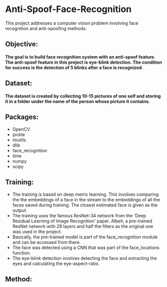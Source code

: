 # Anti-Spoof-Face-Recognition
This project addresses a computer vision problem involving face recognition and anti-spoofing methods.

## Objective:
#### The goal is to build face recognition system with an anti-spoof feature. The anti-spoof feature in this project is eye-blink detection. The condition for success is the detection of 5 blinks after a face is recognized. 


## Dataset:
#### The dataset is created by collecting 10-15 pictures of one self and storing it in a folder under the name of the person whose picture it contains.


## Packages:
* OpenCV
* pickle
* imutils
* dlib
* face_recognition
* time
* numpy
* scipy

## Training:
* The training is based on deep metric learning. This involves comparing the the embeddings of a face in the stream to the embeddings of all the faces saved during training. The closest estimated face is given as the output. 
* The training uses the famous ResNet-34 network from the 'Deep Residual Learning of Image Recognition' paper. Albeit, a pre-trained ResNet network with 29 layers and half the filters as the original one was used in the project.
* Basically, the pre-trained model is part of the face_recognition module and can be accessed from there. 
* The face was detected using a CNN that was part of the face_locations function.
* The eye-blink detection involves detecting the face and extracting the eyes and calculating the eye-aspect-ratio.

## Method:


